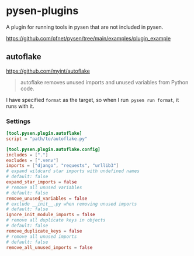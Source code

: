 # pysen-plugins

A plugin for running tools in pysen that are not included in pysen.

https://github.com/pfnet/pysen/tree/main/examples/plugin_example

## autoflake

https://github.com/myint/autoflake

> autoflake removes unused imports and unused variables from Python code.

I have specified `format` as the target, so when I run` pysen run format`, it runs with it.

### Settings

```toml
[tool.pysen.plugin.autoflake]
script = "path/to/autoflake.py"

[tool.pysen.plugin.autoflake.config]
includes = ["."]
excludes = [".venv"]
imports = ["django", "requests", "urllib3"]
# expand wildcard star imports with undefined names
# default: false
expand_star_imports = false
# remove all unused variables
# default: false
remove_unused_variables = false
# exclude __init__.py when removing unused imports
# default: false
ignore_init_module_imports = false
# remove all duplicate keys in objects
# default: false
remove_duplicate_keys = false
# remove all unused imports
# default: false
remove_all_unused_imports = false
```
